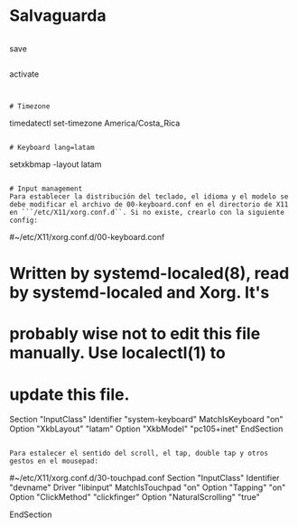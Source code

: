 # Salvaguarda
```
```
save
```
```
activate
```


# Timezone
```
timedatectl set-timezone America/Costa_Rica
```

# Keyboard lang=latam
```
setxkbmap -layout latam
```

# Input management
Para establecer la distribución del teclado, el idioma y el modelo se debe modificar el archivo de 00-keyboard.conf en el directorio de X11 en ```/etc/X11/xorg.conf.d``. Si no existe, crearlo con la siguiente config:

```
#~/etc/X11/xorg.conf.d/00-keyboard.conf
# Written by systemd-localed(8), read by systemd-localed and Xorg. It's
# probably wise not to edit this file manually. Use localectl(1) to
# update this file.
Section "InputClass"
        Identifier "system-keyboard"
        MatchIsKeyboard "on"
        Option "XkbLayout" "latam"
        Option "XkbModel" "pc105+inet"
EndSection

```

Para estalecer el sentido del scroll, el tap, double tap y otros gestos en el mousepad:
```
#~/etc/X11/xorg.conf.d/30-touchpad.conf
Section "InputClass"
    Identifier "devname"
    Driver "libinput"
    MatchIsTouchpad "on"
    Option "Tapping" "on"
    Option "ClickMethod" "clickfinger"
    Option "NaturalScrolling" "true"

EndSection
```


